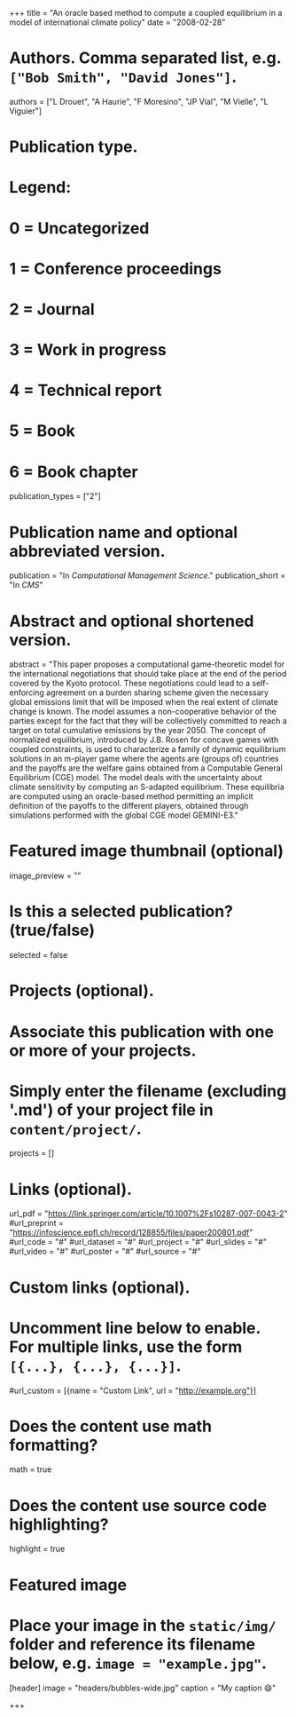 +++
title = "An oracle based method to compute a coupled equilibrium in a model of international climate policy"
date = "2008-02-28"

# Authors. Comma separated list, e.g. `["Bob Smith", "David Jones"]`.
authors = ["L Drouet", "A Haurie", "F Moresino", "JP Vial", "M Vielle", "L Viguier"]

# Publication type.
# Legend:
# 0 = Uncategorized
# 1 = Conference proceedings
# 2 = Journal
# 3 = Work in progress
# 4 = Technical report
# 5 = Book
# 6 = Book chapter
publication_types = ["2"]

# Publication name and optional abbreviated version.
publication = "In *Computational Management Science*."
publication_short = "In *CMS*"

# Abstract and optional shortened version.
abstract = "This paper proposes a computational game-theoretic model for the international negotiations that should take place at the end of the period covered by the Kyoto protocol. These negotiations could lead to a self-enforcing agreement on a burden sharing scheme given the necessary global emissions limit that will be imposed when the real extent of climate change is known. The model assumes a non-cooperative behavior of the parties except for the fact that they will be collectively committed to reach a target on total cumulative emissions by the year 2050. The concept of normalized equilibrium, introduced by J.B. Rosen for concave games with coupled constraints, is used to characterize a family of dynamic equilibrium solutions in an m-player game where the agents are (groups of) countries and the payoffs are the welfare gains obtained from a Computable General Equilibrium (CGE) model. The model deals with the uncertainty about climate sensitivity by computing an S-adapted equilibrium. These equilibria are computed using an oracle-based method permitting an implicit definition of the payoffs to the different players, obtained through simulations performed with the global CGE model GEMINI-E3." 

# Featured image thumbnail (optional)
image_preview = ""

# Is this a selected publication? (true/false)
selected = false

# Projects (optional).
#   Associate this publication with one or more of your projects.
#   Simply enter the filename (excluding '.md') of your project file in `content/project/`.
projects = []

# Links (optional).
url_pdf = "https://link.springer.com/article/10.1007%2Fs10287-007-0043-2"
#url_preprint = "https://infoscience.epfl.ch/record/128855/files/paper200801.pdf"
#url_code = "#"
#url_dataset = "#"
#url_project = "#"
#url_slides = "#"
#url_video = "#"
#url_poster = "#"
#url_source = "#"

# Custom links (optional).
#   Uncomment line below to enable. For multiple links, use the form `[{...}, {...}, {...}]`.
#url_custom = [{name = "Custom Link", url = "http://example.org"}]

# Does the content use math formatting? 
math = true

# Does the content use source code highlighting?
highlight = true

# Featured image
# Place your image in the `static/img/` folder and reference its filename below, e.g. `image = "example.jpg"`.
[header]
image = "headers/bubbles-wide.jpg"
caption = "My caption :smile:"

+++


